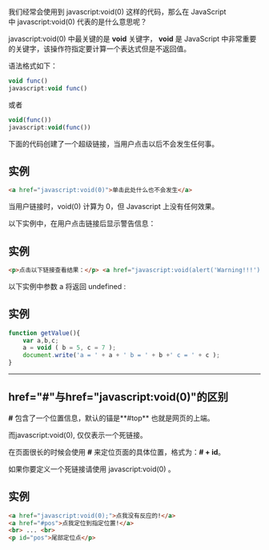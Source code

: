 我们经常会使用到 javascript:void(0) 这样的代码，那么在 JavaScript 中 javascript:void(0) 代表的是什么意思呢？

javascript:void(0) 中最关键的是 **void** 关键字， **void** 是 JavaScript 中非常重要的关键字，该操作符指定要计算一个表达式但是不返回值。

语法格式如下：

``` js
void func()
javascript:void func()
```

或者

``` js
void(func())
javascript:void(func())
```

下面的代码创建了一个超级链接，当用户点击以后不会发生任何事。

## 实例

``` html
<a href="javascript:void(0)">单击此处什么也不会发生</a>
```


当用户链接时，void(0) 计算为 0，但 Javascript 上没有任何效果。

以下实例中，在用户点击链接后显示警告信息：

## 实例

``` html
<p>点击以下链接查看结果：</p> <a href="javascript:void(alert('Warning!!!'))">点我!</a>
```


以下实例中参数 a 将返回 undefined :

## 实例

``` js
function getValue(){
	var a,b,c; 
	a = void ( b = 5, c = 7 );
	document.write('a = ' + a + ' b = ' + b +' c = ' + c ); 
}
```


---

## href="#"与href="javascript:void(0)"的区别

**#** 包含了一个位置信息，默认的锚是**#top** 也就是网页的上端。

而javascript:void(0), 仅仅表示一个死链接。

在页面很长的时候会使用 **#** 来定位页面的具体位置，格式为：**# + id**。

如果你要定义一个死链接请使用 javascript:void(0) 。

## 实例

``` html
<a href="javascript:void(0);">点我没有反应的!</a>
<a href="#pos">点我定位到指定位置!</a> 
<br> ... <br>
<p id="pos">尾部定位点</p> 
```